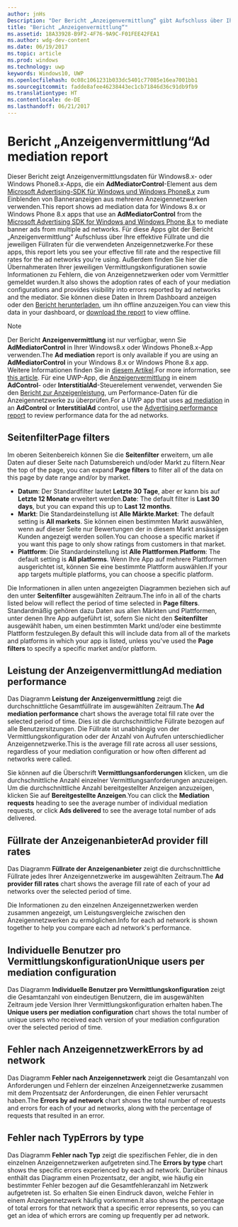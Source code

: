 ```yaml
---
author: jnHs
Description: "Der Bericht „Anzeigenvermittlung“ gibt Aufschluss über Ihre effektive Füllrate und die jeweiligen Füllraten für die verwendeten Anzeigennetzwerke."
title: "Bericht „Anzeigenvermittlung“"
ms.assetid: 18A33928-B9F2-4F76-9A9C-F01FEE42FEA1
ms.author: wdg-dev-content
ms.date: 06/19/2017
ms.topic: article
ms.prod: windows
ms.technology: uwp
keywords: Windows10, UWP
ms.openlocfilehash: 0c08c1061231b033dc5401c77085e16ea7001bb1
ms.sourcegitcommit: fadde8afee46238443ec1cb71846d36c91db9fb9
ms.translationtype: HT
ms.contentlocale: de-DE
ms.lasthandoff: 06/21/2017
---
```

# <a name="ad-mediation-report"></a><span data-ttu-id="7d889-104">Bericht „Anzeigenvermittlung“</span><span class="sxs-lookup"><span data-stu-id="7d889-104">Ad mediation report</span></span>

<span data-ttu-id="7d889-105">Dieser Bericht zeigt Anzeigenvermittlungsdaten für Windows8.x- oder Windows Phone8.x-Apps, die ein **AdMediatorControl**-Element aus dem [Microsoft Advertising-SDK für Windows und Windows Phone8.x](http://aka.ms/store-8-sdk) zum Einblenden von Banneranzeigen aus mehreren Anzeigennetzwerken verwenden.</span><span class="sxs-lookup"><span data-stu-id="7d889-105">This report shows ad mediation data for Windows 8.x or Windows Phone 8.x apps that use an **AdMediatorControl** from the [Microsoft Advertising SDK for Windows and Windows Phone 8.x](http://aka.ms/store-8-sdk) to mediate banner ads from multiple ad networks.</span></span> <span data-ttu-id="7d889-106">Für diese Apps gibt der Bericht „Anzeigenvermittlung“ Aufschluss über Ihre effektive Füllrate und die jeweiligen Füllraten für die verwendeten Anzeigennetzwerke.</span><span class="sxs-lookup"><span data-stu-id="7d889-106">For these apps, this report lets you see your effective fill rate and the respective fill rates for the ad networks you're using.</span></span> <span data-ttu-id="7d889-107">Außerdem finden Sie hier die Übernahmeraten Ihrer jeweiligen Vermittlungskonfigurationen sowie Informationen zu Fehlern, die von Anzeigennetzwerken oder vom Vermittler gemeldet wurden.</span><span class="sxs-lookup"><span data-stu-id="7d889-107">It also shows the adoption rates of each of your mediation configurations and provides visibility into errors reported by ad networks and the mediator.</span></span> <span data-ttu-id="7d889-108">Sie können diese Daten in Ihrem Dashboard anzeigen oder den [Bericht herunterladen](download-analytic-reports.md), um ihn offline anzuzeigen.</span><span class="sxs-lookup"><span data-stu-id="7d889-108">You can view this data in your dashboard, or [download the report](download-analytic-reports.md) to view offline.</span></span>

> [!NOTE]
> <span data-ttu-id="7d889-109">Der Bericht **Anzeigenvermittlung** ist nur verfügbar, wenn Sie **AdMediatorControl** in Ihrer Windows8.x oder Windows Phone8.x-App verwenden.</span><span class="sxs-lookup"><span data-stu-id="7d889-109">The **Ad mediation** report is only available if you are using an **AdMediatorControl** in your Windows 8.x or Windows Phone 8.x app.</span></span> <span data-ttu-id="7d889-110">Weitere Informationen finden Sie in [diesem Artikel](https://msdn.microsoft.com/library/windows/apps/xaml/dn864359).</span><span class="sxs-lookup"><span data-stu-id="7d889-110">For more information, see [this article](https://msdn.microsoft.com/library/windows/apps/xaml/dn864359).</span></span> <span data-ttu-id="7d889-111">Für eine UWP-App, die [Anzeigenvermittlung](monetize-with-ads.md#mediation) in einem **AdControl**- oder **InterstitialAd**-Steuerelement verwendet, verwenden Sie den [Bericht zur Anzeigenleistung](advertising-performance-report.md), um Performance-Daten für die Anzeigennetzwerke zu überprüfen.</span><span class="sxs-lookup"><span data-stu-id="7d889-111">For a UWP app that uses [ad mediation](monetize-with-ads.md#mediation) in an **AdControl** or **InterstitialAd** control, use the [Advertising performance report](advertising-performance-report.md) to review performance data for the ad networks.</span></span>

## <a name="page-filters"></a><span data-ttu-id="7d889-112">Seitenfilter</span><span class="sxs-lookup"><span data-stu-id="7d889-112">Page filters</span></span>

<span data-ttu-id="7d889-113">Im oberen Seitenbereich können Sie die **Seitenfilter** erweitern, um alle Daten auf dieser Seite nach Datumsbereich und/oder Markt zu filtern.</span><span class="sxs-lookup"><span data-stu-id="7d889-113">Near the top of the page, you can expand **Page filters** to filter all of the data on this page by date range and/or by market.</span></span>

-   <span data-ttu-id="7d889-114">**Datum**: Der Standardfilter lautet **Letzte 30 Tage**, aber er kann bis auf **Letzte 12 Monate** erweitert werden.</span><span class="sxs-lookup"><span data-stu-id="7d889-114">**Date**: The default filter is **Last 30 days**, but you can expand this up to **Last 12 months**.</span></span>
-   <span data-ttu-id="7d889-115">**Markt**: Die Standardeinstellung ist **Alle Märkte**.</span><span class="sxs-lookup"><span data-stu-id="7d889-115">**Market**: The default setting is **All markets**.</span></span> <span data-ttu-id="7d889-116">Sie können einen bestimmten Markt auswählen, wenn auf dieser Seite nur Bewertungen der in diesem Markt ansässigen Kunden angezeigt werden sollen.</span><span class="sxs-lookup"><span data-stu-id="7d889-116">You can choose a specific market if you want this page to only show ratings from customers in that market.</span></span>
-   <span data-ttu-id="7d889-117">**Plattform**: Die Standardeinstellung ist **Alle Plattformen**.</span><span class="sxs-lookup"><span data-stu-id="7d889-117">**Platform**: The default setting is **All platforms**.</span></span> <span data-ttu-id="7d889-118">Wenn Ihre App auf mehrere Plattformen ausgerichtet ist, können Sie eine bestimmte Plattform auswählen.</span><span class="sxs-lookup"><span data-stu-id="7d889-118">If your app targets multiple platforms, you can choose a specific platform.</span></span>

<span data-ttu-id="7d889-119">Die Informationen in allen unten angezeigten Diagrammen beziehen sich auf den unter **Seitenfilter** ausgewählten Zeitraum.</span><span class="sxs-lookup"><span data-stu-id="7d889-119">The info in all of the charts listed below will reflect the period of time selected in **Page filters**.</span></span> <span data-ttu-id="7d889-120">Standardmäßig gehören dazu Daten aus allen Märkten und Plattformen, unter denen Ihre App aufgeführt ist, sofern Sie nicht den **Seitenfilter** ausgewählt haben, um einen bestimmten Markt und/oder eine bestimmte Plattform festzulegen.</span><span class="sxs-lookup"><span data-stu-id="7d889-120">By default this will include data from all of the markets and platforms in which your app is listed, unless you've used the **Page filters** to specify a specific market and/or platform.</span></span>

## <a name="ad-mediation-performance"></a><span data-ttu-id="7d889-121">Leistung der Anzeigenvermittlung</span><span class="sxs-lookup"><span data-stu-id="7d889-121">Ad mediation performance</span></span>

<span data-ttu-id="7d889-122">Das Diagramm **Leistung der Anzeigenvermittlung** zeigt die durchschnittliche Gesamtfüllrate im ausgewählten Zeitraum.</span><span class="sxs-lookup"><span data-stu-id="7d889-122">The **Ad mediation performance** chart shows the average total fill rate over the selected period of time.</span></span> <span data-ttu-id="7d889-123">Dies ist die durchschnittliche Füllrate bezogen auf alle Benutzersitzungen. Die Füllrate ist unabhängig von der Vermittlungskonfiguration oder der Anzahl von Aufrufen unterschiedlicher Anzeigennetzwerke.</span><span class="sxs-lookup"><span data-stu-id="7d889-123">This is the average fill rate across all user sessions, regardless of your mediation configuration or how often different ad networks were called.</span></span>

<span data-ttu-id="7d889-124">Sie können auf die Überschrift **Vermittlungsanforderungen** klicken, um die durchschnittliche Anzahl einzelner Vermittlungsanforderungen anzuzeigen. Um die durchschnittliche Anzahl bereitgestellter Anzeigen anzuzeigen, klicken Sie auf **Bereitgestellte Anzeigen**.</span><span class="sxs-lookup"><span data-stu-id="7d889-124">You can click the **Mediation requests** heading to see the average number of individual mediation requests, or click **Ads delivered** to see the average total number of ads delivered.</span></span>

## <a name="ad-provider-fill-rates"></a><span data-ttu-id="7d889-125">Füllrate der Anzeigenanbieter</span><span class="sxs-lookup"><span data-stu-id="7d889-125">Ad provider fill rates</span></span>

<span data-ttu-id="7d889-126">Das Diagramm **Füllrate der Anzeigenanbieter** zeigt die durchschnittliche Füllrate jedes Ihrer Anzeigennetzwerke im ausgewählten Zeitraum.</span><span class="sxs-lookup"><span data-stu-id="7d889-126">The **Ad provider fill rates** chart shows the average fill rate of each of your ad networks over the selected period of time.</span></span>

<span data-ttu-id="7d889-127">Die Informationen zu den einzelnen Anzeigennetzwerken werden zusammen angezeigt, um Leistungsvergleiche zwischen den Anzeigennetzwerken zu ermöglichen.</span><span class="sxs-lookup"><span data-stu-id="7d889-127">Info for each ad network is shown together to help you compare each ad network's performance.</span></span>

## <a name="unique-users-per-mediation-configuration"></a><span data-ttu-id="7d889-128">Individuelle Benutzer pro Vermittlungskonfiguration</span><span class="sxs-lookup"><span data-stu-id="7d889-128">Unique users per mediation configuration</span></span>

<span data-ttu-id="7d889-129">Das Diagramm **Individuelle Benutzer pro Vermittlungskonfiguration** zeigt die Gesamtanzahl von eindeutigen Benutzern, die im ausgewählten Zeitraum jede Version Ihrer Vermittlungskonfiguration erhalten haben.</span><span class="sxs-lookup"><span data-stu-id="7d889-129">The **Unique users per mediation configuration** chart shows the total number of unique users who received each version of your mediation configuration over the selected period of time.</span></span>

## <a name="errors-by-ad-network"></a><span data-ttu-id="7d889-130">Fehler nach Anzeigennetzwerk</span><span class="sxs-lookup"><span data-stu-id="7d889-130">Errors by ad network</span></span>

<span data-ttu-id="7d889-131">Das Diagramm **Fehler nach Anzeigennetzwerk** zeigt die Gesamtanzahl von Anforderungen und Fehlern der einzelnen Anzeigennetzwerke zusammen mit dem Prozentsatz der Anforderungen, die einen Fehler verursacht haben.</span><span class="sxs-lookup"><span data-stu-id="7d889-131">The **Errors by ad network** chart shows the total number of requests and errors for each of your ad networks, along with the percentage of requests that resulted in an error.</span></span>

## <a name="errors-by-type"></a><span data-ttu-id="7d889-132">Fehler nach Typ</span><span class="sxs-lookup"><span data-stu-id="7d889-132">Errors by type</span></span>

<span data-ttu-id="7d889-133">Das Diagramm **Fehler nach Typ** zeigt die spezifischen Fehler, die in den einzelnen Anzeigennetzwerken aufgetreten sind.</span><span class="sxs-lookup"><span data-stu-id="7d889-133">The **Errors by type** chart shows the specific errors experienced by each ad network.</span></span> <span data-ttu-id="7d889-134">Darüber hinaus enthält das Diagramm einen Prozentsatz, der angibt, wie häufig ein bestimmter Fehler bezogen auf die Gesamtfehleranzahl im Netzwerk aufgetreten ist. So erhalten Sie einen Eindruck davon, welche Fehler in einem Anzeigennetzwerk häufig vorkommen.</span><span class="sxs-lookup"><span data-stu-id="7d889-134">It also shows the percentage of total errors for that network that a specific error represents, so you can get an idea of which errors are coming up frequently per ad network.</span></span>

 

 
